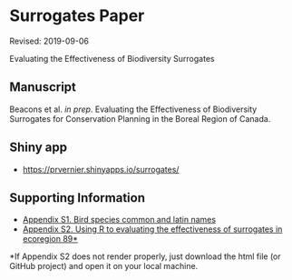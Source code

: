 # Surrogates Paper

Revised: 2019-09-06

Evaluating the Effectiveness of Biodiversity Surrogates

## Manuscript

Beacons et al. <i>in prep</i>. Evaluating the Effectiveness of Biodiversity Surrogates for Conservation Planning in the Boreal Region of Canada.

## Shiny app

  * https://prvernier.shinyapps.io/surrogates/ 

## Supporting Information

* [Appendix S1. Bird species common and latin names](https://github.com/prvernier/surrogates/blob/master/supp_info/bird_species.md)
* [Appendix S2. Using R to evaluating the effectiveness of surrogates in ecoregion 89*](https://htmlpreview.github.io/?https://github.com/prvernier/surrogates/blob/master/supp_info/eco89.html)

*If Appendix S2 does not render properly, just download the html file (or GitHub project) and open it on your local machine.
